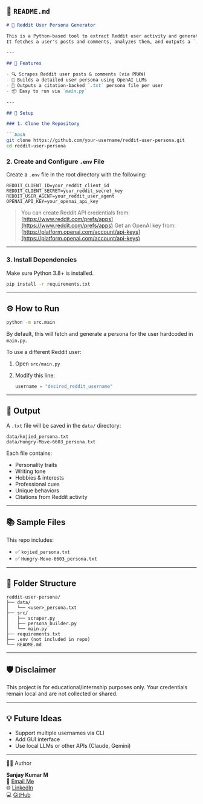 
## 📄 `README.md`

````markdown
# 🧠 Reddit User Persona Generator

This is a Python-based tool to extract Reddit user activity and generate a persona profile using LLMs (OpenAI).  
It fetches a user's posts and comments, analyzes them, and outputs a `.txt` file describing the user's personality, interests, tone, and more — with proper citations.

---

## 🚀 Features

- 🔍 Scrapes Reddit user posts & comments (via PRAW)
- 🤖 Builds a detailed user persona using OpenAI LLMs
- 🧾 Outputs a citation-backed `.txt` persona file per user
- 📦 Easy to run via `main.py`

---

## 🔧 Setup

### 1. Clone the Repository

```bash
git clone https://github.com/your-username/reddit-user-persona.git
cd reddit-user-persona
````

### 2. Create and Configure `.env` File

Create a `.env` file in the root directory with the following:

```env
REDDIT_CLIENT_ID=your_reddit_client_id
REDDIT_CLIENT_SECRET=your_reddit_secret_key
REDDIT_USER_AGENT=your_reddit_user_agent
OPENAI_API_KEY=your_openai_api_key
```

> You can create Reddit API credentials from: [https://www.reddit.com/prefs/apps](https://www.reddit.com/prefs/apps)
> Get an OpenAI key from: [https://platform.openai.com/account/api-keys](https://platform.openai.com/account/api-keys)

---

### 3. Install Dependencies

Make sure Python 3.8+ is installed.

```bash
pip install -r requirements.txt
```

---

## ⚙️ How to Run

```bash
python -m src.main
```

By default, this will fetch and generate a persona for the user hardcoded in `main.py`.

To use a different Reddit user:

1. Open `src/main.py`
2. Modify this line:

   ```python
   username = "desired_reddit_username"
   ```

---

## 📁 Output

A `.txt` file will be saved in the `data/` directory:

```
data/kojied_persona.txt
data/Hungry-Move-6603_persona.txt
```

Each file contains:

* Personality traits
* Writing tone
* Hobbies & interests
* Professional cues
* Unique behaviors
* Citations from Reddit activity

---

## 📚 Sample Files

This repo includes:

* ✅ `kojied_persona.txt`
* ✅ `Hungry-Move-6603_persona.txt`

---

## 📄 Folder Structure

```
reddit-user-persona/
├── data/
│   └── <user>_persona.txt
├── src/
│   ├── scraper.py
│   ├── persona_builder.py
│   └── main.py
├── requirements.txt
├── .env (not included in repo)
└── README.md
```

---

## 🛡 Disclaimer

This project is for educational/internship purposes only.
Your credentials remain local and are not collected or shared.

---

## 💡 Future Ideas

* Support multiple usernames via CLI
* Add GUI interface
* Use local LLMs or other APIs (Claude, Gemini)

---

👨‍💻 Author

**Sanjay Kumar M**  
📧 [Email Me](mailto:sanjaychitra9159@gmail.com)  
🌐 [LinkedIn](https://www.linkedin.com/in/sanjay-kumarai)  
💻 [GitHub](https://github.com/SanjayKumar-Codes)

